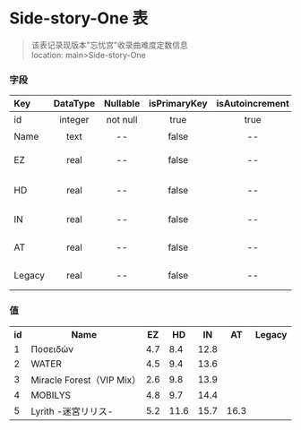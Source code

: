 # Side-story-One 表
> 该表记录现版本"忘忧宫"收录曲难度定数信息 <br>
> location: main>Side-story-One

### 字段
| Key | DataType | Nullable | isPrimaryKey | isAutoincrement | p.s. |
|:--|:-:|:-:|:-:|:-:|:--|
| id | integer | not null | true | true | 主键 |
| Name | text | -- | false | -- | 收录曲 |
| EZ | real | -- | false | -- | Easy难度 |
| HD | real | -- | false | -- | Hard难度 |
| IN | real | -- | false | -- | Insane难度 |
| AT | real | -- | false | -- | Another难度 |
| Legacy | real | -- | false | -- | Legacy难度 |

### 值
<table><tr><th>id</th><th>Name</th><th>EZ</th><th>HD</th><th>IN</th><th>AT</th><th>Legacy</th><tr><tr><td>1</td><td>Ποσειδών</td><td>4.7</td><td>8.4</td><td>12.8</td><td>  </td><td>  </td></tr><tr><td>2</td><td>WATER</td><td>4.5</td><td>9.4</td><td>13.6</td><td>  </td><td>  </td></tr><tr><td>3</td><td>Miracle Forest（VIP Mix）</td><td>2.6</td><td>9.8</td><td>13.9</td><td>  </td><td>  </td></tr><tr><td>4</td><td>MOBILYS</td><td>4.8</td><td>9.7</td><td>14.4</td><td>  </td><td>  </td></tr><tr><td>5</td><td>Lyrith -迷宮リリス-</td><td>5.2</td><td>11.6</td><td>15.7</td><td>16.3</td><td>  </td></tr></table>